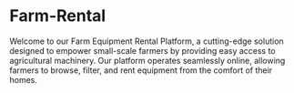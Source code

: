 # Farm-Rental
Welcome to our Farm Equipment Rental Platform, a cutting-edge solution designed to empower small-scale farmers by providing easy access to agricultural machinery. Our platform operates seamlessly online, allowing farmers to browse, filter, and rent equipment from the comfort of their homes.
